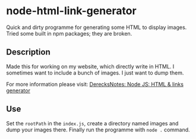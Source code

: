# node-html-link-generator

Quick and dirty programme for generating some HTML to display images. Tried some built in npm packages; they are broken.

## Description

Made this for working on my website, which directly write in HTML. I sometimes want to include a bunch of images. I just want to dump them.

For more information please visit: [DerecksNotes: Node JS: HTML & links generator](https://www.derecksnotes.com/blog/displayEntry.php?entry=20191222_node-linksgen)

## Use

Set the `rootPath` in the `index.js`, create a directory named images and dump your images there. Finally run the programme with `node .` command.